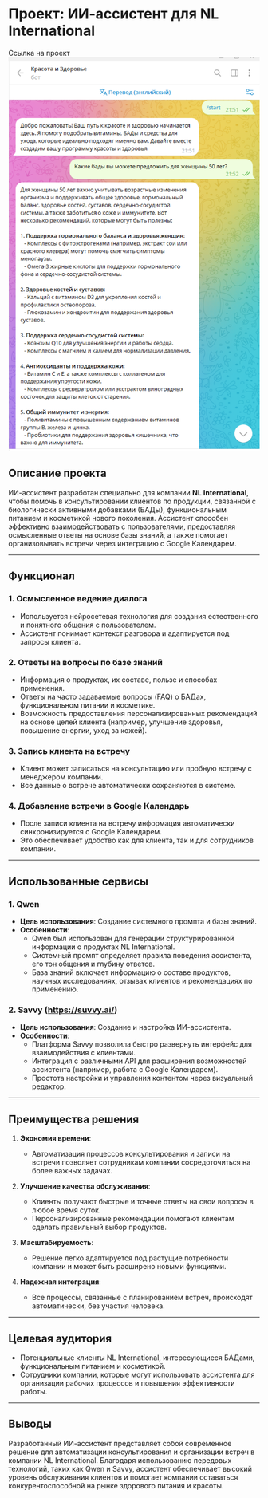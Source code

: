 # Проект: ИИ-ассистент для NL International
Ссылка на проект 
![Иллюстрация к проекту](https://github.com/ViSlova/ai_vislova/blob/main/2025-02-27_21-13-44.png?raw=true)

## Описание проекта

ИИ-ассистент разработан специально для компании **NL International**, чтобы помочь в консультировании клиентов по продукции, связанной с биологически активными добавками (БАДы), функциональным питанием и косметикой нового поколения. Ассистент способен эффективно взаимодействовать с пользователями, предоставляя осмысленные ответы на основе базы знаний, а также помогает организовывать встречи через интеграцию с Google Календарем.

---

## Функционал

### 1. **Осмысленное ведение диалога**
   - Используется нейросетевая технология для создания естественного и понятного общения с пользователем.
   - Ассистент понимает контекст разговора и адаптируется под запросы клиента.

### 2. **Ответы на вопросы по базе знаний**
   - Информация о продуктах, их составе, пользе и способах применения.
   - Ответы на часто задаваемые вопросы (FAQ) о БАДах, функциональном питании и косметике.
   - Возможность предоставления персонализированных рекомендаций на основе целей клиента (например, улучшение здоровья, повышение энергии, уход за кожей).

### 3. **Запись клиента на встречу**
   - Клиент может записаться на консультацию или пробную встречу с менеджером компании.
   - Все данные о встрече автоматически сохраняются в системе.

### 4. **Добавление встречи в Google Календарь**
   - После записи клиента на встречу информация автоматически синхронизируется с Google Календарем.
   - Это обеспечивает удобство как для клиента, так и для сотрудников компании.

---

## Использованные сервисы

### 1. **Qwen**
   - **Цель использования**: Создание системного промпта и базы знаний.
   - **Особенности**:
     - Qwen был использован для генерации структурированной информации о продуктах NL International.
     - Системный промпт определяет правила поведения ассистента, его тон общения и глубину ответов.
     - База знаний включает информацию о составе продуктов, научных исследованиях, отзывах клиентов и рекомендациях по применению.

### 2. **Savvy (https://suvvy.ai/)**
   - **Цель использования**: Создание и настройка ИИ-ассистента.
   - **Особенности**:
     - Платформа Savvy позволила быстро развернуть интерфейс для взаимодействия с клиентами.
     - Интеграция с различными API для расширения возможностей ассистента (например, работа с Google Календарем).
     - Простота настройки и управления контентом через визуальный редактор.

---

## Преимущества решения

1. **Экономия времени**:
   - Автоматизация процессов консультирования и записи на встречи позволяет сотрудникам компании сосредоточиться на более важных задачах.
   
2. **Улучшение качества обслуживания**:
   - Клиенты получают быстрые и точные ответы на свои вопросы в любое время суток.
   - Персонализированные рекомендации помогают клиентам сделать правильный выбор продуктов.

3. **Масштабируемость**:
   - Решение легко адаптируется под растущие потребности компании и может быть расширено новыми функциями.

4. **Надежная интеграция**:
   - Все процессы, связанные с планированием встреч, происходят автоматически, без участия человека.

---

## Целевая аудитория

- Потенциальные клиенты NL International, интересующиеся БАДами, функциональным питанием и косметикой.
- Сотрудники компании, которые могут использовать ассистента для организации рабочих процессов и повышения эффективности работы.

---

## Выводы

Разработанный ИИ-ассистент представляет собой современное решение для автоматизации консультирования и организации встреч в компании NL International. Благодаря использованию передовых технологий, таких как Qwen и Savvy, ассистент обеспечивает высокий уровень обслуживания клиентов и помогает компании оставаться конкурентоспособной на рынке здорового питания и красоты.

